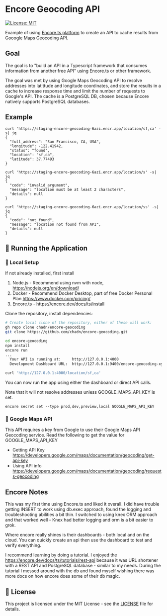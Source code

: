 # Encore Geocoding API

[![License: MIT](https://img.shields.io/badge/License-MIT-blue.svg)](https://opensource.org/licenses/MIT)

Example of using [Encore.ts platform](https://github.com/encoredev/encore) to create an API to cache results from Gooogle Maps Geocoding API.

## Goal

The goal is to "build an API in a Typescript framework that consumes information from another free API" using Encore.ts or other framework.

The goal was met by using Google Maps Geocoding API to resolve addresses into latittude and longitude coordinates, and store the results in a cache to increase response time and limit the number of requests to Google's API. The cache is a PostgreSQL DB, chosen because Encore natively supports PostgreSQL databases.

## Example

```
curl 'https://staging-encore-geocoding-6azi.encr.app/location/sf,ca' -s| jq
{
  "full_address": "San Francisco, CA, USA",
  "longitude": -122.41942,
  "status": "found",
  "location": "sf,ca",
  "latitude": 37.77493
}

curl 'https://staging-encore-geocoding-6azi.encr.app/location/s' -s| jq
{
  "code": "invalid_argument",
  "message": "location must be at least 2 characters",
  "details": null
}

curl 'https://staging-encore-geocoding-6azi.encr.app/location/ss' -s| jq
{
  "code": "not_found",
  "message": "location not found from API",
  "details": null
}
```

## 🚀 Running the Application

### 🔧 Local Setup

If not already installed, first install

1. Node.js - Recommend using nvm with node, https://nodejs.org/en/download/
1. Docker - Recommend Docker Desktop, part of free Docker Personal Plan https://www.docker.com/pricing/
1. Encore.ts - https://encore.dev/docs/ts/install

Clone the repository, install dependencies:

```bash
# Create local clone of the repository, either of these will work:
gh repo clone chadn/encore-geocoding
git clone https://github.com/chadn/encore-geocoding.git

cd encore-geocoding
npm install
encore run
...
  Your API is running at:     http://127.0.0.1:4000
  Development Dashboard URL:  http://127.0.0.1:9400/encore-geocoding-xyzz

curl 'http://127.0.0.1:4000/location/sf,ca'
```

You can now run the app using either the dashboard or direct API calls.

Note that it will not resolve addresses unless GOOGLE_MAPS_API_KEY is set.

```
encore secret set --type prod,dev,preview,local GOOGLE_MAPS_API_KEY
```

### 🔑 Google Maps API

This API requires a key from Google to use their Google Maps API Geocoding service.
Read the following to get the value for GOOGLE_MAPS_API_KEY

-   Getting API Key https://developers.google.com/maps/documentation/geocoding/get-api-key
-   Using API info https://developers.google.com/maps/documentation/geocoding/requests-geocoding

## Encore Notes

This was my first time using Encore.ts and liked it overall. I did have trouble getting INSERT to work using db.exec approach, found the logging and troubleshooting abilities a bit thin. I switched to using knex ORM approach and that worked well - Knex had better logging and orm is a bit easier to grok.

Where encore really shines is their dashboards - both local and on the cloud. You can quickly create an api then use the dashboard to test and verify everything.

I recommend learning by doing a tutorial. I enjoyed the https://encore.dev/docs/ts/tutorials/rest-api because it was URL shortener with a REST API and PostgreSQL database - similar to my needs. During the tutorial I messed around with the db and found myself wishing there was more docs on how encore does some of their db magic.

## 📄 License

This project is licensed under the MIT License - see the [LICENSE](LICENSE) file for details.
